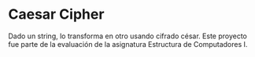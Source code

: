 # Caesar Cipher

Dado un string, lo transforma en otro usando cifrado césar. Este proyecto fue parte de la evaluación de la asignatura Estructura de Computadores I.
